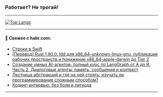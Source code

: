 ### Работает? Не трогай!

---
<!--
#### 🛠️ Technical stack:

![Java](https://img.shields.io/badge/Java-informational?logo=Oracle&style=flat&logoColor=white&color=FF4500)
![Kotlin](https://img.shields.io/badge/Kotlin-informational?logo=Kotlin&style=flat&logoColor=white&color=774D97)
![TS](https://img.shields.io/badge/TypeScript-informational?logo=typeScript&style=flat&logoColor=black&color=017acc)
![Python](https://img.shields.io/badge/Python-informational?logo=Python&style=flat&logoColor=black&color=ffdd54) <br>
![Spring](https://img.shields.io/badge/Spring-informational?logo=Spring&style=flat&logoColor=white&color=6DB33F) 
![SpringBoot](https://img.shields.io/badge/SpringBoot-informational?logo=SpringBoot&style=flat&logoColor=white&color=6DB33F)
![Nest](https://img.shields.io/badge/NestJS-informational?logo=NestJS&style=flat&logoColor=white&color=E0234E) 
![NodeJS](https://img.shields.io/badge/NodeJS-informational?logo=node.js&style=flat&logoColor=white&color=70A760)<br>
![PostgreSQL](https://img.shields.io/badge/PostgreSQL-informational?logo=PostgreSQL&style=flat&logoColor=white&color=DAA520)
![MongoDB](https://img.shields.io/badge/MongoDB-informational?logo=MongoDB&style=flat&logoColor=white&color=870000)
![Apache](https://img.shields.io/badge/Apache-informational?logo=apache&style=flat&logoColor=white&color=f74e28)

___ 
-->

<!--- #### 🛠️ : --->

[![Top Langs](https://github-readme-stats-82jvfl3w3-advtsettinggmailcoms-projects.vercel.app/api/top-langs/?username=zloylis&langs_count=10&hide_title=true&title_color=e6edf3&size_weight=0.5&count_weight=0.5&layout=compact&hide_progress=true&hide_border=true&theme=dracula&hide=css,makefile,cmake)](https://github.com/zloylis)

<!---


####  :octocat:&nbsp;&nbsp; Статистика:

![GitHub stats](https://github-readme-stats-u2qms2cxw-advtsettinggmailcoms-projects.vercel.app/api?username=zloylis&show_icons=true&hide_border=true&theme=dracula&title_color=e6edf3&include_all_commits=true&count_private=true&hide_rank=false&hide_title=true&rank_icon=github)
-->
---

#### 💬 Свежее с habr.com:

<!-- BLOG-POST-LIST:START -->
- [Строки в Swift](https://habr.com/ru/articles/948870/?utm_source=habrahabr&utm_medium=rss&utm_campaign=948870)
- [[Перевод] Rust 1.90.0: ldd для x86_64-unknown-linux-gnu, публикация рабочих пространств и понижение x86_64-apple-darwin до Tier 2](https://habr.com/ru/articles/948830/?utm_source=habrahabr&utm_medium=rss&utm_campaign=948830)
- [Создание умных AI-агентов: полный курс по LangGraph от А до Я. Часть 2. Диалоговые агенты: память, сообщения и контекст](https://habr.com/ru/companies/amvera/articles/948000/?utm_source=habrahabr&utm_medium=rss&utm_campaign=948000)
- [Лестница абстракций и где на ней стоять: изучать ли программирование сложным способом?](https://habr.com/ru/articles/948796/?utm_source=habrahabr&utm_medium=rss&utm_campaign=948796)
- [Кодинг-интервью: без боли и литкода](https://habr.com/ru/articles/948784/?utm_source=habrahabr&utm_medium=rss&utm_campaign=948784)
<!-- BLOG-POST-LIST:END -->

---
